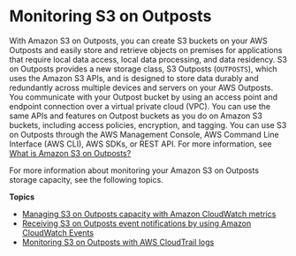 # Monitoring S3 on Outposts<a name="S3OutpostsMonitoring"></a>

With Amazon S3 on Outposts, you can create S3 buckets on your AWS Outposts and easily store and retrieve objects on premises for applications that require local data access, local data processing, and data residency\. S3 on Outposts provides a new storage class, S3 Outposts \(`OUTPOSTS`\), which uses the Amazon S3 APIs, and is designed to store data durably and redundantly across multiple devices and servers on your AWS Outposts\. You communicate with your Outpost bucket by using an access point and endpoint connection over a virtual private cloud \(VPC\)\. You can use the same APIs and features on Outpost buckets as you do on Amazon S3 buckets, including access policies, encryption, and tagging\. You can use S3 on Outposts through the AWS Management Console, AWS Command Line Interface \(AWS CLI\), AWS SDKs, or REST API\. For more information, see [What is Amazon S3 on Outposts?](S3onOutposts.md)

For more information about monitoring your Amazon S3 on Outposts storage capacity, see the following topics\.

**Topics**
+ [Managing S3 on Outposts capacity with Amazon CloudWatch metrics](S3OutpostsCapacity.md)
+ [Receiving S3 on Outposts event notifications by using Amazon CloudWatch Events](S3OutpostsNotificationsCWE.md)
+ [Monitoring S3 on Outposts with AWS CloudTrail logs](S3OutpostsCloudtrail.md)